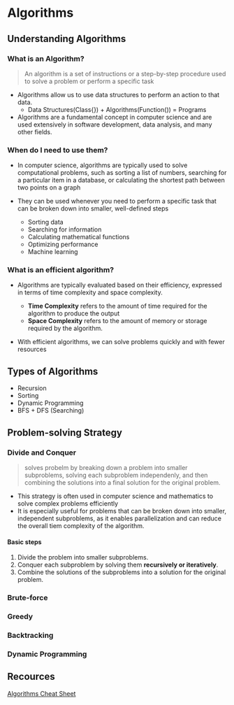 # Algorithms

## Understanding Algorithms

### What is an Algorithm?

> An algorithm is a set of instructions or a step-by-step procedure used to solve a problem or perform a specific task

- Algorithms allow us to use data structures to perform an action to that data.
  - Data Structures(Class{}) + Algorithms(Function()) = Programs
- Algorithms are a fundamental concept in computer science and are used extensively in software development, data analysis, and many other fields.

### When do I need to use them?

- In computer science, algorithms are typically used to solve computational problems, such as sorting a list of numbers, searching for a particular item in a database, or calculating the shortest path between two points on a graph

- They can be used whenever you need to perform a specific task that can be broken down into smaller, well-defined steps
  - Sorting data
  - Searching for information
  - Calculating mathematical functions
  - Optimizing performance
  - Machine learning

### What is an efficient algorithm?

- Algorithms are typically evaluated based on their efficiency, expressed in terms of time complexity and space complexity.

  - **Time Complexity** refers to the amount of time required for the algorithm to produce the output
  - **Space Complexity** refers to the amount of memory or storage required by the algorithm.

- With efficient algorithms, we can solve problems quickly and with fewer resources

## Types of Algorithms

- Recursion
- Sorting
- Dynamic Programming
- BFS + DFS (Searching)

## Problem-solving Strategy

### Divide and Conquer

> solves probelm by breaking down a problem into smaller subproblems, solving each subproblem independenly, and then combining the solutions into a final solution for the original problem.

- This strategy is often used in computer science and mathematics to solve complex problems efficiently
- It is especially useful for problems that can be broken down into smaller, independent subproblems, as it enables parallelization and can reduce the overall tiem complexity of the algorithm.

#### Basic steps

1. Divide the problem into smaller subproblems.
2. Conquer each subproblem by solving them **recursively or iteratively**.
3. Combine the solutions of the subproblems into a solution for the original problem.

### Brute-force

### Greedy

### Backtracking

### Dynamic Programming

## Recources

[Algorithms Cheat Sheet](https://zerotomastery.io/cheatsheets/data-structures-and-algorithms-cheat-sheet/#what-is-an-algorithm)
